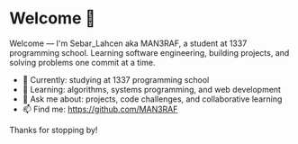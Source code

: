 # Welcome 👋

Welcome — I'm Sebar_Lahcen aka MAN3RAF, a student at 1337 programming school.
Learning software engineering, building projects, and solving problems one commit at a time.

- 🔭 Currently: studying at 1337 programming school
- 🌱 Learning: algorithms, systems programming, and web development
- 💬 Ask me about: projects, code challenges, and collaborative learning
- 📫 Find me: https://github.com/MAN3RAF

Thanks for stopping by!

